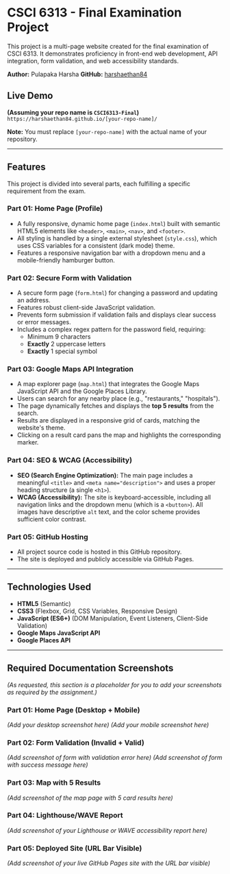 # CSCI 6313 - Final Examination Project

This project is a multi-page website created for the final examination of CSCI 6313. It demonstrates proficiency in front-end web development, API integration, form validation, and web accessibility standards.

**Author:** Pulapaka Harsha
**GitHub:** [harshaethan84](https://github.com/harshaethan84)

## Live Demo

**(Assuming your repo name is `CSCI6313-Final`)**
`https://harshaethan84.github.io/[your-repo-name]/`

**Note:** You must replace `[your-repo-name]` with the actual name of your repository.

---

## Features

This project is divided into several parts, each fulfilling a specific requirement from the exam.

### Part 01: Home Page (Profile)
* A fully responsive, dynamic home page (`index.html`) built with semantic HTML5 elements like `<header>`, `<main>`, `<nav>`, and `<footer>`.
* All styling is handled by a single external stylesheet (`style.css`), which uses CSS variables for a consistent (dark mode) theme.
* Features a responsive navigation bar with a dropdown menu and a mobile-friendly hamburger button.

### Part 02: Secure Form with Validation
* A secure form page (`form.html`) for changing a password and updating an address.
* Features robust client-side JavaScript validation.
* Prevents form submission if validation fails and displays clear success or error messages.
* Includes a complex regex pattern for the password field, requiring:
    * Minimum 9 characters
    * **Exactly** 2 uppercase letters
    * **Exactly** 1 special symbol

### Part 03: Google Maps API Integration
* A map explorer page (`map.html`) that integrates the Google Maps JavaScript API and the Google Places Library.
* Users can search for any nearby place (e.g., "restaurants," "hospitals").
* The page dynamically fetches and displays the **top 5 results** from the search.
* Results are displayed in a responsive grid of cards, matching the website's theme.
* Clicking on a result card pans the map and highlights the corresponding marker.

### Part 04: SEO & WCAG (Accessibility)
* **SEO (Search Engine Optimization):** The main page includes a meaningful `<title>` and `<meta name="description">` and uses a proper heading structure (a single `<h1>`).
* **WCAG (Accessibility):** The site is keyboard-accessible, including all navigation links and the dropdown menu (which is a `<button>`). All images have descriptive `alt` text, and the color scheme provides sufficient color contrast.

### Part 05: GitHub Hosting
* All project source code is hosted in this GitHub repository.
* The site is deployed and publicly accessible via GitHub Pages.

---

## Technologies Used

* **HTML5** (Semantic)
* **CSS3** (Flexbox, Grid, CSS Variables, Responsive Design)
* **JavaScript (ES6+)** (DOM Manipulation, Event Listeners, Client-Side Validation)
* **Google Maps JavaScript API**
* **Google Places API**

---

## Required Documentation Screenshots

*(As requested, this section is a placeholder for you to add your screenshots as required by the assignment.)*

### Part 01: Home Page (Desktop + Mobile)
*(Add your desktop screenshot here)*
*(Add your mobile screenshot here)*

### Part 02: Form Validation (Invalid + Valid)
*(Add screenshot of form with validation error here)*
*(Add screenshot of form with success message here)*

### Part 03: Map with 5 Results
*(Add screenshot of the map page with 5 card results here)*

### Part 04: Lighthouse/WAVE Report
*(Add screenshot of your Lighthouse or WAVE accessibility report here)*

### Part 05: Deployed Site (URL Bar Visible)
*(Add screenshot of your live GitHub Pages site with the URL bar visible)*
